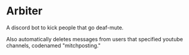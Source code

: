 # Arbiter

A discord bot to kick people that go deaf-mute.

Also automatically deletes messages from users that specified youtube channels, codenamed "mitchposting."
